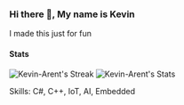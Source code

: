 ### Hi there 👋, My name is Kevin

I made this just for fun

#### Stats
![Kevin-Arent's Streak](https://github-readme-streak-stats.herokuapp.com/?user=Kevin-Arent&theme=monokai&hide_border=true)
![Kevin-Arent's Stats](https://github-readme-stats.vercel.app/api?username=Kevin-Arent&theme=monokai&show_icons=true&hide_border=true&count_private=true)

Skills: C#, C++, IoT, AI, Embedded
